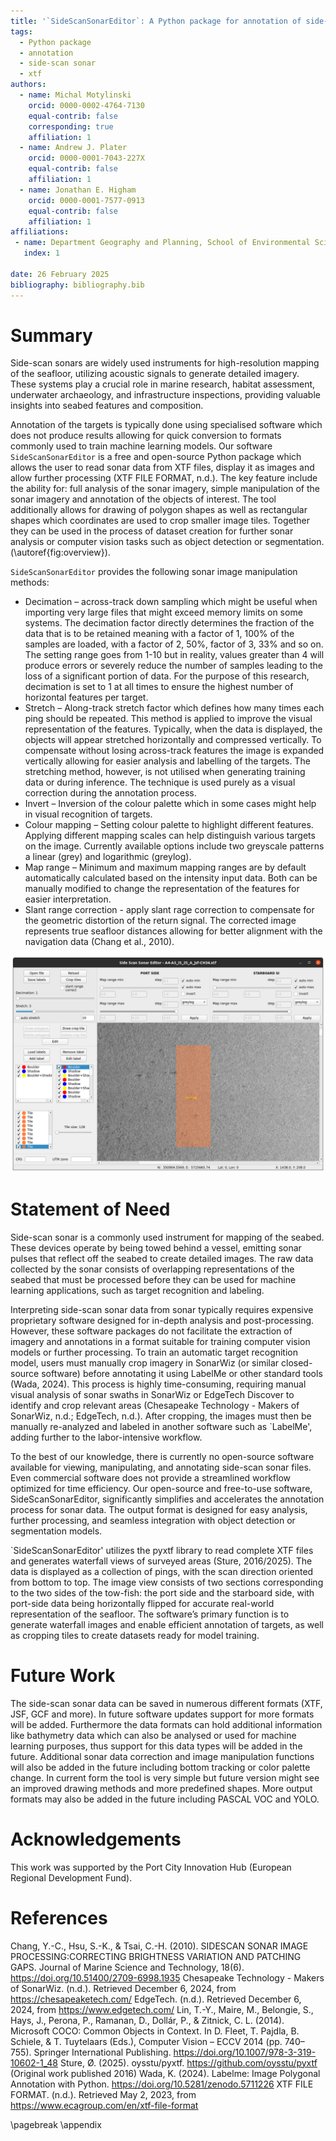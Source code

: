 ```yaml
---
title: '`SideScanSonarEditor`: A Python package for annotation of side-scan sonar data'
tags:
  - Python package
  - annotation
  - side-scan sonar
  - xtf
authors:
  - name: Michal Motylinski
    orcid: 0000-0002-4764-7130
    equal-contrib: false
    corresponding: true
    affiliation: 1
  - name: Andrew J. Plater
    orcid: 0000-0001-7043-227X
    equal-contrib: false
    affiliation: 1
  - name: Jonathan E. Higham
    orcid: 0000-0001-7577-0913
    equal-contrib: false
    affiliation: 1
affiliations:
 - name: Department Geography and Planning, School of Environmental Sciences, University of Liverpool, Liverpool, UK
   index: 1

date: 26 February 2025
bibliography: bibliography.bib
---
```


# Summary

Side-scan sonars are widely used instruments for high-resolution mapping of the seafloor, utilizing acoustic signals to generate detailed imagery. These systems play a crucial role in marine research, habitat assessment, underwater archaeology, and infrastructure inspections, providing valuable insights into seabed features and composition.

Annotation of the targets is typically done using specialised software which does not produce results allowing for quick conversion to formats commonly used to train machine learning models.
Our software `SideScanSonarEditor` is a free and open-source Python package which allows the user to read sonar data from XTF files, display it as images and allow further processing (XTF FILE FORMAT, n.d.).
The key feature include the ability for: full analysis of the sonar imagery, simple manipulation of the sonar imagery and annotation of the objects of interest.
The tool additionally allows for drawing of polygon shapes as well as rectangular shapes which coordinates are used to crop smaller image tiles. Together they can be used in the process of dataset creation for further sonar analysis or computer vision tasks such as object detection or segmentation.
(\autoref{fig:overview}).

`SideScanSonarEditor` provides the following sonar image manipulation methods:
 - Decimation – across-track down sampling which might be useful when importing very large files that might exceed memory limits on some systems. The decimation factor directly determines the fraction of the data that is to be retained meaning with a factor of 1, 100% of the samples are loaded, with a factor of 2, 50%, factor of 3, 33% and so on. The setting range goes from 1-10 but in reality, values greater than 4 will produce errors or severely reduce the number of samples leading to the loss of a significant portion of data. For the purpose of this research, decimation is set to 1 at all times to ensure the highest number of horizontal features per target.
 - Stretch – Along-track stretch factor which defines how many times each ping should be repeated. This method is applied to improve the visual representation of the features. Typically, when the data is displayed, the objects will appear stretched horizontally and compressed vertically. To compensate without losing across-track features the image is expanded vertically allowing for easier analysis and labelling of the targets. The stretching method, however, is not utilised when generating training data or during inference. The technique is used purely as a visual correction during the annotation process.
 - Invert – Inversion of the colour palette which in some cases might help in visual recognition of targets.
 - Colour mapping – Setting colour palette to highlight different features. Applying different mapping scales can help distinguish various targets on the image. Currently available options include two greyscale patterns a linear (grey) and logarithmic (greylog).
 - Map range – Minimum and maximum mapping ranges are by default automatically calculated based on the intensity input data. Both can be manually modified to change the representation of the features for easier interpretation.
 - Slant range correction - apply slant rage correction to compensate for the geometric distortion of the return signal. The corrected image represents true seafloor distances allowing for better alignment with the navigation data (Chang et al., 2010).

![SideScanSonarEditor app \label{fig:overview}](overview.png)

# Statement of Need

Side-scan sonar is a commonly used instrument for mapping of the seabed. These devices operate by being towed behind a vessel, emitting sonar pulses that reflect off the seabed to create detailed images. The raw data collected by the sonar consists of overlapping representations of the seabed that must be processed before they can be used for machine learning applications, such as target recognition and labeling.

Interpreting side-scan sonar data from sonar typically requires expensive proprietary software designed for in-depth analysis and post-processing. However, these software packages do not facilitate the extraction of imagery and annotations in a format suitable for training computer vision models or further processing. To train an automatic target recognition model, users must manually crop imagery in SonarWiz (or similar closed-source software) before annotating it using LabelMe or other standard tools (Wada, 2024). This process is highly time-consuming, requiring manual visual analysis of sonar swaths in SonarWiz or EdgeTech Discover to identify and crop relevant areas (Chesapeake Technology - Makers of SonarWiz, n.d.; EdgeTech, n.d.). After cropping, the images must then be manually re-analyzed and labeled in another software such as `LabelMe', adding further to the labor-intensive workflow.

To the best of our knowledge, there is currently no open-source software available for viewing, manipulating, and annotating side-scan sonar files. Even commercial software does not provide a streamlined workflow optimized for time efficiency. Our open-source and free-to-use software, SideScanSonarEditor, significantly simplifies and accelerates the annotation process for sonar data. The output format is designed for easy analysis, further processing, and seamless integration with object detection or segmentation models.

`SideScanSonarEditor' utilizes the pyxtf library to read complete XTF files and generates waterfall views of surveyed areas (Sture, 2016/2025). The data is displayed as a collection of pings, with the scan direction oriented from bottom to top. The image view consists of two sections corresponding to the two sides of the tow-fish: the port side and the starboard side, with port-side data being horizontally flipped for accurate real-world representation of the seafloor. The software’s primary function is to generate waterfall images and enable efficient annotation of targets, as well as cropping tiles to create datasets ready for model training.

# Future Work

The side-scan sonar data can be saved in numerous different formats (XTF, JSF, GCF and more). In future software updates support for more formats will be added. Furthermore the data formats can hold additional information like bathymetry data which can also be analysed or used for machine learning purposes, thus support for this data types will be added in the future.
Additional sonar data correction and image manipulation functions will also be added in the future including bottom tracking or color palette change.
In current form the tool is very simple but future version might see an improved drawing methods and more predefined shapes. More output formats may also be added in the future including PASCAL VOC and YOLO.

# Acknowledgements

This work was supported by the Port City Innovation Hub (European Regional Development Fund).

# References
Chang, Y.-C., Hsu, S.-K., & Tsai, C.-H. (2010). SIDESCAN SONAR IMAGE PROCESSING:CORRECTING BRIGHTNESS VARIATION AND PATCHING GAPS. Journal of Marine Science and Technology, 18(6). https://doi.org/10.51400/2709-6998.1935
Chesapeake Technology - Makers of SonarWiz. (n.d.). Retrieved December 6, 2024, from https://chesapeaketech.com/
EdgeTech. (n.d.). Retrieved December 6, 2024, from https://www.edgetech.com/
Lin, T.-Y., Maire, M., Belongie, S., Hays, J., Perona, P., Ramanan, D., Dollár, P., & Zitnick, C. L. (2014). Microsoft COCO: Common Objects in Context. In D. Fleet, T. Pajdla, B. Schiele, & T. Tuytelaars (Eds.), Computer Vision – ECCV 2014 (pp. 740–755). Springer International Publishing. https://doi.org/10.1007/978-3-319-10602-1_48
Sture, Ø. (2025). oysstu/pyxtf. https://github.com/oysstu/pyxtf (Original work published 2016)
Wada, K. (2024). Labelme: Image Polygonal Annotation with Python. https://doi.org/10.5281/zenodo.5711226
XTF FILE FORMAT. (n.d.). Retrieved May 2, 2023, from https://www.ecagroup.com/en/xtf-file-format

\pagebreak
\appendix